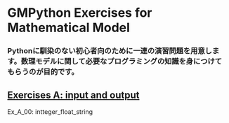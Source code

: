 # **GMPython Exercises for Mathematical Model**
### Pythonに馴染のない初心者向のために一連の演習問題を用意します。数理モデルに関して必要なプログラミングの知識を身につけてもらうのが目的です。

## **[Exercises A: input and output](ExMathModelProb/ExMathModel_Ab.md)**
Ex_A_00: intteger_float_string
